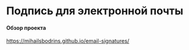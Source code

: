 # Подпись для электронной почты

#### Обзор проекта
https://mihailsbodrins.github.io/email-signatures/
